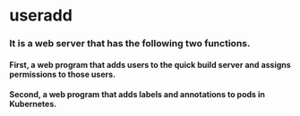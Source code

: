 # useradd
### It is a web server that has the following two functions.

#### First, a web program that adds users to the quick build server and assigns permissions to those users.

#### Second, a web program that adds labels and annotations to pods in Kubernetes.
